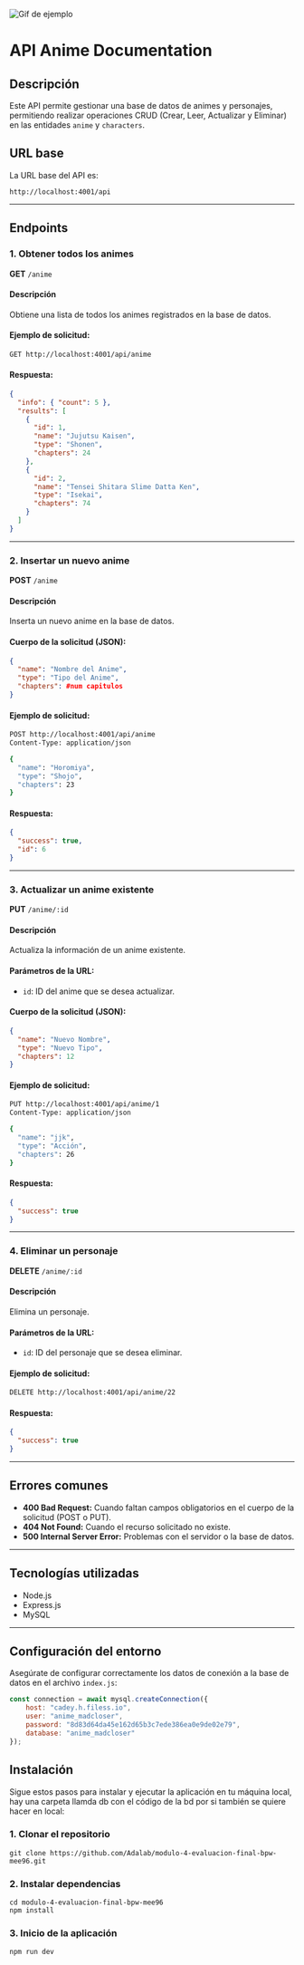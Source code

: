![Gif de ejemplo](https://www.icegif.com/wp-content/uploads/2023/01/icegif-1823.gif)


# API Anime Documentation

## Descripción
Este API permite gestionar una base de datos de animes y personajes, permitiendo realizar operaciones CRUD (Crear, Leer, Actualizar y Eliminar) en las entidades `anime` y `characters`.

## URL base
La URL base del API es:
```
http://localhost:4001/api
```

---

## Endpoints

### 1. Obtener todos los animes
**GET** `/anime`

#### Descripción
Obtiene una lista de todos los animes registrados en la base de datos.

#### Ejemplo de solicitud:
```bash
GET http://localhost:4001/api/anime
```

#### Respuesta:
```json
{
  "info": { "count": 5 },
  "results": [
    {
      "id": 1,
      "name": "Jujutsu Kaisen",
      "type": "Shonen",
      "chapters": 24
    },
    {
      "id": 2,
      "name": "Tensei Shitara Slime Datta Ken",
      "type": "Isekai",
      "chapters": 74
    }
  ]
}
```

---

### 2. Insertar un nuevo anime
**POST** `/anime`

#### Descripción
Inserta un nuevo anime en la base de datos.

#### Cuerpo de la solicitud (JSON):
```json
{
  "name": "Nombre del Anime",
  "type": "Tipo del Anime",
  "chapters": #num capitulos
}
```

#### Ejemplo de solicitud:
```bash
POST http://localhost:4001/api/anime
Content-Type: application/json

{
  "name": "Horomiya",
  "type": "Shojo",
  "chapters": 23
}
```

#### Respuesta:
```json
{
  "success": true,
  "id": 6
}
```

---

### 3. Actualizar un anime existente
**PUT** `/anime/:id`

#### Descripción
Actualiza la información de un anime existente.

#### Parámetros de la URL:
- `id`: ID del anime que se desea actualizar.

#### Cuerpo de la solicitud (JSON):
```json
{
  "name": "Nuevo Nombre",
  "type": "Nuevo Tipo",
  "chapters": 12
}
```

#### Ejemplo de solicitud:
```bash
PUT http://localhost:4001/api/anime/1
Content-Type: application/json

{
  "name": "jjk",
  "type": "Acción",
  "chapters": 26
}
```

#### Respuesta:
```json
{
  "success": true
}
```

---

### 4. Eliminar un personaje
**DELETE** `/anime/:id`

#### Descripción
Elimina un personaje.

#### Parámetros de la URL:
- `id`: ID del personaje que se desea eliminar.

#### Ejemplo de solicitud:
```bash
DELETE http://localhost:4001/api/anime/22
```

#### Respuesta:
```json
{
  "success": true
}
```

---

## Errores comunes

- **400 Bad Request:** Cuando faltan campos obligatorios en el cuerpo de la solicitud (POST o PUT).
- **404 Not Found:** Cuando el recurso solicitado no existe.
- **500 Internal Server Error:** Problemas con el servidor o la base de datos.

---

## Tecnologías utilizadas
- Node.js
- Express.js
- MySQL

---

## Configuración del entorno
Asegúrate de configurar correctamente los datos de conexión a la base de datos en el archivo `index.js`:
```javascript
const connection = await mysql.createConnection({
    host: "cadey.h.filess.io",
    user: "anime_madcloser",
    password: "8d83d64da45e162d65b3c7ede386ea0e9de02e79",
    database: "anime_madcloser"
});
```

## Instalación

Sigue estos pasos para instalar y ejecutar la aplicación en tu máquina local, hay una carpeta llamda db con el código de la bd por si también se quiere hacer en local:

### 1. Clonar el repositorio

`git clone https://github.com/Adalab/modulo-4-evaluacion-final-bpw-mee96.git`

### 2. Instalar dependencias

`cd modulo-4-evaluacion-final-bpw-mee96`  
`npm install`

### 3. Inicio de la aplicación

`npm run dev`



